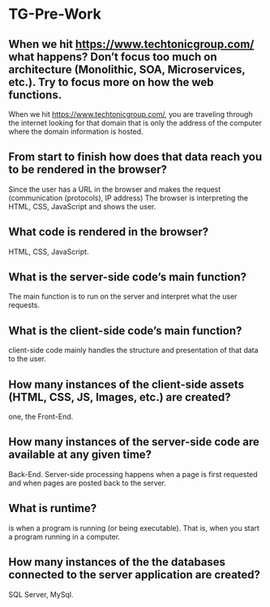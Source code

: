 # TG-Pre-Work

## When we hit https://www.techtonicgroup.com/ what happens? Don’t focus too much on architecture (Monolithic, SOA, Microservices, etc.). Try to focus more on how the web functions.

When we hit https://www.techtonicgroup.com/, you are traveling through the internet looking for that domain that is only the address of the computer where the domain information is hosted.

## From start to finish how does that data reach you to be rendered in the browser?

Since the user has a URL in the browser and makes the request (communication (protocols), IP address) The browser is interpreting the HTML, CSS, JavaScript and shows the user.

## What code is rendered in the browser?

HTML, CSS, JavaScript.

## What is the server-side code’s main function?

The main function is to run on the server and interpret what the user requests.

## What is the client-side code’s main function?

client-side code mainly handles the structure and presentation of that data to the user.

## How many instances of the client-side assets (HTML, CSS, JS, Images, etc.) are created?

one, the Front-End.

## How many instances of the server-side code are available at any given time?

Back-End. Server-side processing happens when a page is first requested and when pages are posted back to the server.

## What is runtime?

is when a program is running (or being executable). That is, when you start a program running in a computer.

## How many instances of the the databases connected to the server application are created?

SQL Server, MySql.
